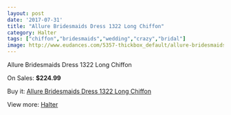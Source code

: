 ```yaml
---
layout: post
date: '2017-07-31'
title: "Allure Bridesmaids Dress 1322 Long Chiffon"
category: Halter
tags: ["chiffon","bridesmaids","wedding","crazy","bridal"]
image: http://www.eudances.com/5357-thickbox_default/allure-bridesmaids-dress-1322-long-chiffon.jpg
---
```

Allure Bridesmaids Dress 1322 Long Chiffon

On Sales: **$224.99**
<a href="https://www.eudances.com/en/halter/1821-allure-bridesmaids-dress-1322-long-chiffon.html"><amp-img layout="responsive" width="600" height="600" src="//www.eudances.com/5357-thickbox_default/allure-bridesmaids-dress-1322-long-chiffon.jpg" alt="Allure Bridesmaids Dress 1322 Long Chiffon 0" /></a>

Buy it: [Allure Bridesmaids Dress 1322 Long Chiffon](https://www.eudances.com/en/halter/1821-allure-bridesmaids-dress-1322-long-chiffon.html "Allure Bridesmaids Dress 1322 Long Chiffon")

View more: [Halter](https://www.eudances.com/en/19-halter "Halter")